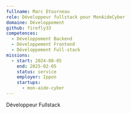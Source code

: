 ```yaml
---
fullname: Marc Etourneau
role: Développeur fullstack pour MonAideCyber
domaine: Développement
github: firefly33
competences:
  - Développement Backend
  - Développement Frontend
  - Développement Full-stack
missions:
  - start: 2024-08-05
    end: 2025-02-05
    status: service
    employer: Ippon
    startups:
      - mon-aide-cyber
---
```

Développeur Fullstack